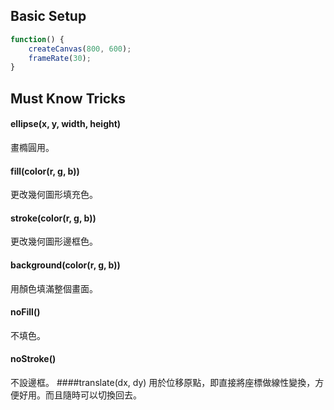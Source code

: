 ## Basic Setup ##
```js
function() {
	createCanvas(800, 600);
	frameRate(30);
}
```

## Must Know Tricks ##

#### ellipse(x, y, width, height)
畫橢圓用。
#### fill(color(r, g, b))
更改幾何圖形填充色。
#### stroke(color(r, g, b))
更改幾何圖形邊框色。
#### background(color(r, g, b))
用顏色填滿整個畫面。
#### noFill() 
不填色。
#### noStroke() 
不設邊框。
####translate(dx, dy) 
用於位移原點，即直接將座標做線性變換，方便好用。而且隨時可以切換回去。